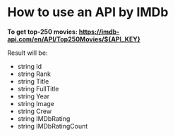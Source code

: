 # How to use an API by IMDb

**To get top-250 movies: https://imdb-api.com/en/API/Top250Movies/${API_KEY}**

Result will be:

- string Id
- string Rank
- string Title
- string FullTitle
- string Year
- string Image
- string Crew
- string IMDbRating
- string IMDbRatingCount
